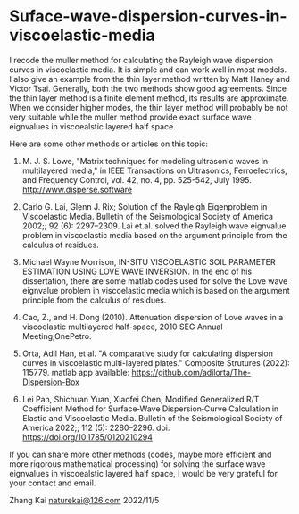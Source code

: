 # Suface-wave-dispersion-curves-in-viscoelastic-media
I recode the muller method for calculating the Rayleigh wave dispersion curves in viscoelastic media.
It is simple and can work well in most models. 
I also give an example from the thin layer method written by Matt Haney and Victor Tsai.
Generally, both the two methods show good agreements.
Since the thin layer method is a finite element method, its results are approximate. 
When we consider higher modes, the thin layer method will probably be not very suitable while the muller
method provide exact surface wave eignvalues in viscoealstic layered half space.


Here are some other methods or articles on this topic:

1. M. J. S. Lowe, "Matrix techniques for modeling ultrasonic waves in multilayered media," in IEEE Transactions on Ultrasonics, Ferroelectrics, and Frequency Control, 
   vol. 42, no. 4, pp. 525-542, July 1995.    http://www.disperse.software

2. Carlo G. Lai, Glenn J. Rix; Solution of the Rayleigh Eigenproblem in Viscoelastic Media. Bulletin of the Seismological Society of America 2002;; 92 (6): 2297–2309.
    Lai et.al. solved the Rayleigh wave eignvalue problem in viscoelastic media based on the argument principle from the calculus of residues.

3. Michael Wayne Morrison, IN-SITU VISCOELASTIC SOIL PARAMETER ESTIMATION USING LOVE WAVE INVERSION. In the end of his dissertation, there are some matlab codes used for
   solve the Love wave eignvalue problem in viscoelastic media which is based on the argument principle from the calculus of residues. 

4. Cao, Z., and H. Dong (2010). Attenuation dispersion of Love waves in a viscoelastic multilayered half-space, 2010 SEG Annual Meeting,OnePetro.  

5. Orta, Adil Han, et al. "A comparative study for calculating dispersion curves in viscoelastic multi-layered plates." Composite Strutures (2022): 115779.
   matlab app available:  https://github.com/adilorta/The-Dispersion-Box 

6. Lei Pan, Shichuan Yuan, Xiaofei Chen; Modified Generalized R/T Coefficient Method for Surface‐Wave Dispersion‐Curve Calculation in Elastic and Viscoelastic Media. 
   Bulletin of the Seismological Society of America 2022;; 112 (5): 2280–2296. doi: https://doi.org/10.1785/0120210294


If you can share more other methods (codes, maybe more efficient and more rigorous mathematical processing) 
for solving the surface wave eignvalues in viscoealstic layered half space, I would be very grateful for your contact and email.

Zhang Kai  naturekai@126.com  2022/11/5

